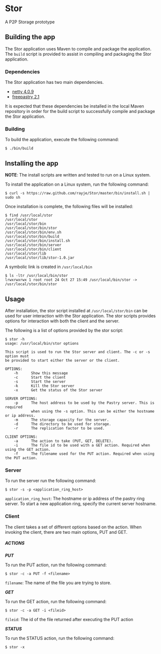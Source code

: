 Stor
====

A P2P Storage prototype

## Building the app

The Stor application uses Maven to compile and package the application. The <code>build</code> script is provided to assist in
compiling and packaging the Stor application.

### Dependencies

The Stor application has two main dependencies.

* [netty 4.0.9](http://netty.io/)
* [freepastry 2.1](http://www.freepastry.org/)

It is expected that these dependencies be installed in the local Maven repository in order for the build script to
successfully compile and package the Stor application.

### Building

To build the application, execute the following command:

    $ ./bin/build

## Installing the app

**NOTE**: The install scripts are written and tested to run on a Linux system.

To install the application on a Linux system, run the following command:

    $ curl -s https://raw.github.com/rayje/Stor/master/bin/install.sh | sudo sh

Once installation is complete, the following files will be installed:

    $ find /usr/local/stor
    /usr/local/stor
    /usr/local/stor/bin
    /usr/local/stor/bin/stor
    /usr/local/stor/bin/env.sh
    /usr/local/stor/bin/build
    /usr/local/stor/bin/install.sh
    /usr/local/stor/bin/server
    /usr/local/stor/bin/client
    /usr/local/stor/lib
    /usr/local/stor/lib/stor-1.0.jar

A symbolic link is created in <code>/usr/local/bin</code>

    $ ls -ltr /usr/local/bin/stor
    lrwxrwxrwx 1 root root 24 Oct 27 15:49 /usr/local/bin/stor -> /usr/local/stor/bin/stor

## Usage

After installation, the stor script installed at <code>/usr/local/stor/bin</code> can be used for user interaction
with the Stor application. The stor scripts provides options for interaction with both the client and the server.

The following is a list of options provided by the stor script:

    $ stor -h
	usage: /usr/local/bin/stor options

	This script is used to run the Stor server and client. The -c or -s option must
	be provided to start either the server or the client.

	OPTIONS:
	    -h      Show this message
	    -c      Start the client
	    -s      Start the server
	    -k      Kill the Stor server
	    -x      Get the status of the Stor server

	SERVER OPTIONS:
	    -p      The host address to be used by the Pastry server. This is required
	            when using the -s option. This can be either the hostname or ip address.
	    -m 		The storage capacity for the server.
	    -d 		The directory to be used for storage.
	    -r 		The replication factor to be used.

	CLIENT OPTIONS:
	    -a      The action to take (PUT, GET, DELETE).
	    -i      The file id to be used with a GET action. Required when using the GET action.
	    -f      The filename used for the PUT action. Required when using the PUT action.

### Server

To run the server run the following command:

    $ stor -s -p <application_ring_host>

```application_ring_host```: The hostname or ip address of the pastry ring server. To start a new application ring, specify the current server hostname.

### Client

The client takes a set of different options based on the action. When invoking the client, there are two main options,
PUT and GET.

##### ACTIONS

***PUT***

To run the PUT action, run the following command:

    $ stor -c -a PUT -f <filename>

```filename```: The name of the file you are trying to store.

***GET***

To run the GET action, run the following command:

    $ stor -c -a GET -i <fileid>

```fileid```: The id of the file returned after executing the PUT action

***STATUS***

To run the STATUS action, run the following command:

    $ stor -x



